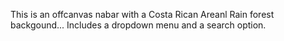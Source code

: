 This is an offcanvas nabar with a Costa Rican Areanl Rain forest backgound... 
Includes a dropdown menu and a search option. 
